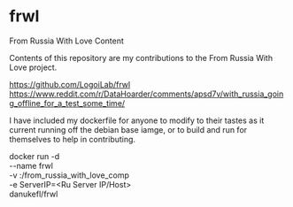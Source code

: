 # frwl
From Russia With Love Content

Contents of this repository are my contributions to the From Russia With Love project.

https://github.com/LogoiLab/frwl
https://www.reddit.com/r/DataHoarder/comments/apsd7v/with_russia_going_offline_for_a_test_some_time/

I have included my dockerfile for anyone to modify to their tastes as it current running off the debian base iamge, or to build and run for themselves to help in contributing.


docker run -d \
  --name frwl \
  -v <local volume>:/from_russia_with_love_comp \
  -e ServerIP=<Ru Server IP/Host> \
  danukefl/frwl
